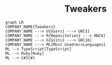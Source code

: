 <h1 align="center">Tweakers</h1>

```mermaid
graph LR
COMPANY_NAME{Tweakers}
COMPANY_NAME ---> U{Users} ---> UN[3]
COMPANY_NAME ---> R{Repositories} ---> RN[6]
COMPANY_NAME ---> G{Gists} ---> GN[16]
COMPANY_NAME ---> ML{Most Used<br>Languages}
ML --> TypeScript[TypeScript]
ML --> Ruby[Ruby]
ML --> C#[C#]
```
